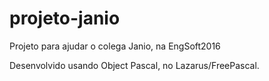 # projeto-janio
Projeto para ajudar o colega Janio, na EngSoft2016

Desenvolvido usando Object Pascal, no Lazarus/FreePascal. 
